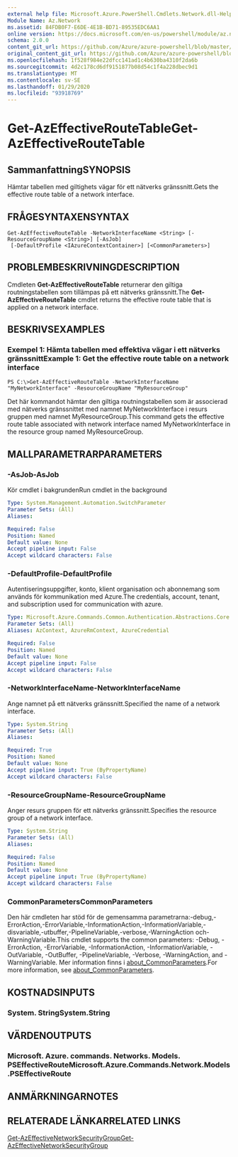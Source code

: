```yaml
---
external help file: Microsoft.Azure.PowerShell.Cmdlets.Network.dll-Help.xml
Module Name: Az.Network
ms.assetid: 84FDB0F7-E6DE-4E1B-BD71-89535EDC6AA1
online version: https://docs.microsoft.com/en-us/powershell/module/az.network/get-azeffectiveroutetable
schema: 2.0.0
content_git_url: https://github.com/Azure/azure-powershell/blob/master/src/Network/Network/help/Get-AzEffectiveRouteTable.md
original_content_git_url: https://github.com/Azure/azure-powershell/blob/master/src/Network/Network/help/Get-AzEffectiveRouteTable.md
ms.openlocfilehash: 1f528f984e22dfcc141ad1c4b630ba4310f2da6b
ms.sourcegitcommit: 4d2c178cd6df9151877b08d54c1f4a228dbec9d1
ms.translationtype: MT
ms.contentlocale: sv-SE
ms.lasthandoff: 01/29/2020
ms.locfileid: "93918769"
---
```

# <span data-ttu-id="99da7-101">Get-AzEffectiveRouteTable</span><span class="sxs-lookup"><span data-stu-id="99da7-101">Get-AzEffectiveRouteTable</span></span>

## <span data-ttu-id="99da7-102">Sammanfattning</span><span class="sxs-lookup"><span data-stu-id="99da7-102">SYNOPSIS</span></span>
<span data-ttu-id="99da7-103">Hämtar tabellen med giltighets vägar för ett nätverks gränssnitt.</span><span class="sxs-lookup"><span data-stu-id="99da7-103">Gets the effective route table of a network interface.</span></span>

## <span data-ttu-id="99da7-104">FRÅGESYNTAXEN</span><span class="sxs-lookup"><span data-stu-id="99da7-104">SYNTAX</span></span>

```
Get-AzEffectiveRouteTable -NetworkInterfaceName <String> [-ResourceGroupName <String>] [-AsJob]
 [-DefaultProfile <IAzureContextContainer>] [<CommonParameters>]
```

## <span data-ttu-id="99da7-105">PROBLEMBESKRIVNING</span><span class="sxs-lookup"><span data-stu-id="99da7-105">DESCRIPTION</span></span>
<span data-ttu-id="99da7-106">Cmdleten **Get-AzEffectiveRouteTable** returnerar den giltiga routningstabellen som tillämpas på ett nätverks gränssnitt.</span><span class="sxs-lookup"><span data-stu-id="99da7-106">The **Get-AzEffectiveRouteTable** cmdlet returns the effective route table that is applied on a network interface.</span></span>

## <span data-ttu-id="99da7-107">BESKRIVS</span><span class="sxs-lookup"><span data-stu-id="99da7-107">EXAMPLES</span></span>

### <span data-ttu-id="99da7-108">Exempel 1: Hämta tabellen med effektiva vägar i ett nätverks gränssnitt</span><span class="sxs-lookup"><span data-stu-id="99da7-108">Example 1: Get the effective route table on a network interface</span></span>
```
PS C:\>Get-AzEffectiveRouteTable -NetworkInterfaceName "MyNetworkInterface" -ResourceGroupName "MyResourceGroup"
```

<span data-ttu-id="99da7-109">Det här kommandot hämtar den giltiga routningstabellen som är associerad med nätverks gränssnittet med namnet MyNetworkInterface i resurs gruppen med namnet MyResourceGroup.</span><span class="sxs-lookup"><span data-stu-id="99da7-109">This command gets the effective route table associated with network interface named MyNetworkInterface in the resource group named MyResourceGroup.</span></span>

## <span data-ttu-id="99da7-110">MALLPARAMETRAR</span><span class="sxs-lookup"><span data-stu-id="99da7-110">PARAMETERS</span></span>

### <span data-ttu-id="99da7-111">-AsJob</span><span class="sxs-lookup"><span data-stu-id="99da7-111">-AsJob</span></span>
<span data-ttu-id="99da7-112">Kör cmdlet i bakgrunden</span><span class="sxs-lookup"><span data-stu-id="99da7-112">Run cmdlet in the background</span></span>

```yaml
Type: System.Management.Automation.SwitchParameter
Parameter Sets: (All)
Aliases:

Required: False
Position: Named
Default value: None
Accept pipeline input: False
Accept wildcard characters: False
```

### <span data-ttu-id="99da7-113">-DefaultProfile</span><span class="sxs-lookup"><span data-stu-id="99da7-113">-DefaultProfile</span></span>
<span data-ttu-id="99da7-114">Autentiseringsuppgifter, konto, klient organisation och abonnemang som används för kommunikation med Azure.</span><span class="sxs-lookup"><span data-stu-id="99da7-114">The credentials, account, tenant, and subscription used for communication with azure.</span></span>

```yaml
Type: Microsoft.Azure.Commands.Common.Authentication.Abstractions.Core.IAzureContextContainer
Parameter Sets: (All)
Aliases: AzContext, AzureRmContext, AzureCredential

Required: False
Position: Named
Default value: None
Accept pipeline input: False
Accept wildcard characters: False
```

### <span data-ttu-id="99da7-115">-NetworkInterfaceName</span><span class="sxs-lookup"><span data-stu-id="99da7-115">-NetworkInterfaceName</span></span>
<span data-ttu-id="99da7-116">Ange namnet på ett nätverks gränssnitt.</span><span class="sxs-lookup"><span data-stu-id="99da7-116">Specified the name of a network interface.</span></span>

```yaml
Type: System.String
Parameter Sets: (All)
Aliases:

Required: True
Position: Named
Default value: None
Accept pipeline input: True (ByPropertyName)
Accept wildcard characters: False
```

### <span data-ttu-id="99da7-117">-ResourceGroupName</span><span class="sxs-lookup"><span data-stu-id="99da7-117">-ResourceGroupName</span></span>
<span data-ttu-id="99da7-118">Anger resurs gruppen för ett nätverks gränssnitt.</span><span class="sxs-lookup"><span data-stu-id="99da7-118">Specifies the resource group of a network interface.</span></span>

```yaml
Type: System.String
Parameter Sets: (All)
Aliases:

Required: False
Position: Named
Default value: None
Accept pipeline input: True (ByPropertyName)
Accept wildcard characters: False
```

### <span data-ttu-id="99da7-119">CommonParameters</span><span class="sxs-lookup"><span data-stu-id="99da7-119">CommonParameters</span></span>
<span data-ttu-id="99da7-120">Den här cmdleten har stöd för de gemensamma parametrarna:-debug,-ErrorAction,-ErrorVariable,-InformationAction,-InformationVariable,-disvariable,-utbuffer,-PipelineVariable,-verbose,-WarningAction och-WarningVariable.</span><span class="sxs-lookup"><span data-stu-id="99da7-120">This cmdlet supports the common parameters: -Debug, -ErrorAction, -ErrorVariable, -InformationAction, -InformationVariable, -OutVariable, -OutBuffer, -PipelineVariable, -Verbose, -WarningAction, and -WarningVariable.</span></span> <span data-ttu-id="99da7-121">Mer information finns i [about_CommonParameters](https://go.microsoft.com/fwlink/?LinkID=113216).</span><span class="sxs-lookup"><span data-stu-id="99da7-121">For more information, see [about_CommonParameters](https://go.microsoft.com/fwlink/?LinkID=113216).</span></span>

## <span data-ttu-id="99da7-122">KOSTNADS</span><span class="sxs-lookup"><span data-stu-id="99da7-122">INPUTS</span></span>

### <span data-ttu-id="99da7-123">System. String</span><span class="sxs-lookup"><span data-stu-id="99da7-123">System.String</span></span>

## <span data-ttu-id="99da7-124">VÄRDEN</span><span class="sxs-lookup"><span data-stu-id="99da7-124">OUTPUTS</span></span>

### <span data-ttu-id="99da7-125">Microsoft. Azure. commands. Networks. Models. PSEffectiveRoute</span><span class="sxs-lookup"><span data-stu-id="99da7-125">Microsoft.Azure.Commands.Network.Models.PSEffectiveRoute</span></span>

## <span data-ttu-id="99da7-126">ANMÄRKNINGAR</span><span class="sxs-lookup"><span data-stu-id="99da7-126">NOTES</span></span>

## <span data-ttu-id="99da7-127">RELATERADE LÄNKAR</span><span class="sxs-lookup"><span data-stu-id="99da7-127">RELATED LINKS</span></span>

[<span data-ttu-id="99da7-128">Get-AzEffectiveNetworkSecurityGroup</span><span class="sxs-lookup"><span data-stu-id="99da7-128">Get-AzEffectiveNetworkSecurityGroup</span></span>](./Get-AzEffectiveNetworkSecurityGroup.md)


